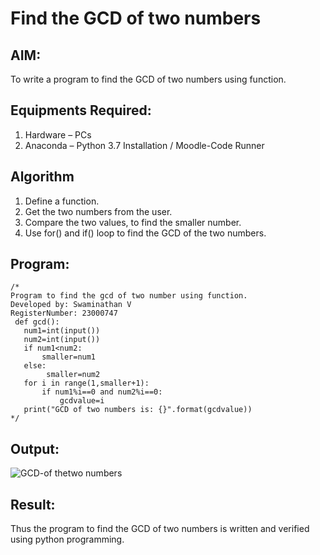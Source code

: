 # Find the GCD of two numbers

## AIM:
To write a program to find the GCD of two numbers using function.

## Equipments Required:
1. Hardware – PCs
2. Anaconda – Python 3.7 Installation / Moodle-Code Runner

## Algorithm
1. Define a function.
2. Get the two numbers from the user.
3. Compare the two values, to find the smaller number.
4. Use for() and if() loop to find the GCD of the two numbers.

## Program:
```
/*
Program to find the gcd of two number using function.
Developed by: Swaminathan V
RegisterNumber: 23000747
 def gcd():
   num1=int(input())
   num2=int(input())
   if num1<num2:
       smaller=num1
   else:
        smaller=num2
   for i in range(1,smaller+1):
       if num1%i==0 and num2%i==0:
           gcdvalue=i
   print("GCD of two numbers is: {}".format(gcdvalue))
*/
```

## Output:
![GCD-of thetwo numbers](https://github.com/SwaminathanV23000747/GCD-of-two-numbers/assets/148931113/a656bd34-3787-4e21-92e3-3f04ceeac47d)



## Result:
Thus the program to find the GCD of two numbers is written and verified using python programming.
